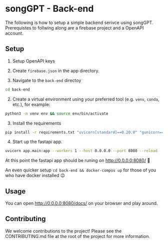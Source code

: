 # songGPT - Back-end

The following is how to setup a simple backend serivce using songGPT. Prerequistes to follwing along are a firebase project and
a OpenAPI account.

## Setup

1. Setup OpenAPI keys

2. Create `firebase.json` in the app directory.

3. Navigate to the `back-end` directoy

```bash
cd back-end
```

2. Create a virtual environment using your preferred tool (e.g. `venv`, `conda`, etc.), for example:

```bash
python3 -m venv env && source env/bin/activate
```

3. Install the requirements

```bash
pip install -r requirements.txt "uvicorn[standard]==0.20.0" "gunicorn==20.1.0"
```

4. Start up the fastapi app.

```bash
uvicorn app.main:app --workers 1 --host 0.0.0.0 --port 8080 --reload
```

At this point the fastapi app should be runing on http://0.0.0.0:8080/ 🎉

An even quicker setup `cd back-end && docker-compos up` for those of you who have docker installed 😉

## Usage

You can open http://0.0.0.0:8080/docs/ on your browser and play around.

## Contributing

We welcome contributions to the project! Please see the CONTRIBUTING.md file at the root of the project for more information.
